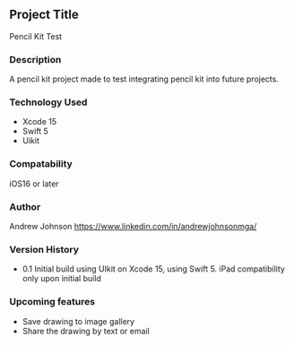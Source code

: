 ## Project Title
Pencil Kit Test 

### Description
A pencil kit project made to test integrating pencil kit into future projects. 

### Technology Used
- Xcode 15
- Swift 5
- Uikit

### Compatability 
iOS16 or later

### Author
Andrew Johnson
https://www.linkedin.com/in/andrewjohnsonmga/


### Version History
- 0.1 
Initial build using UIkit on Xcode 15, using Swift 5. iPad compatibility only upon initial build

### Upcoming features
- Save drawing to image gallery
- Share the drawing by text or email



